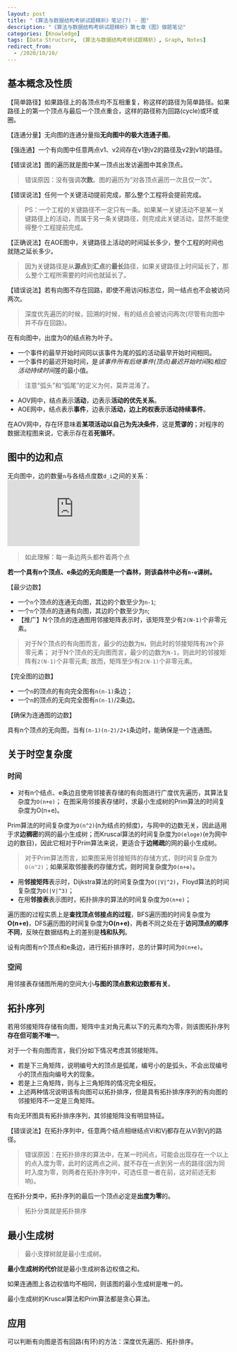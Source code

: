 ```yaml
---
layout: post
title: "《算法与数据结构考研试题精析》笔记(7) - 图"
description: "《算法与数据结构考研试题精析》第七章《图》做题笔记"
categories: [Knowledge]
tags: [Data Structure, 《算法与数据结构考研试题精析》, Graph, Notes]
redirect_from:
  - /2020/10/10/
---
```


## 基本概念及性质

【简单路径】如果路径上的各顶点均不互相重复，称这样的路径为简单路径。如果路径上的第一个顶点与最后一个顶点重合，这样的路径称为回路(cycle)或环或圈。

【连通分量】无向图的连通分量指**无向图中的极大连通子图**。

【强连通】一个有向图中任意两点v1、v2间存在v1到v2的路径及v2到v1的路径。

【错误说法】图的遍历就是图中某一顶点出发访遍图中其余顶点。

> 错误原因：没有强调**次数**。图的遍历为“对各顶点遍历一次且仅一次”。

【错误说法】任何一个关键活动提前完成，那么整个工程将会提前完成。

> PS：一个工程的关键路径不一定只有一条。如果某一关键活动不是某一关键路径上的活动，而属于另一条关键路径，则完成此关键活动，显然不能使得整个工程提前完成。

【正确说法】在AOE图中，关键路径上活动的时间延长多少，整个工程的时间也就随之延长多少。

> 因为关键路径是从**源点**到**汇点**的**最长**路径，如果关键路径上时间延长了，那么整个工程所需要的时间也就延长了。

【错误说法】若有向图不存在回路，即使不用访问标志位，同一结点也不会被访问两次。

> 深度优先遍历的时候，回溯的时候，有的结点会被访问两次(尽管有向图中并不存在回路)。

在有向图中，出度为0的结点称为叶子。

* 一个事件的最早开始时间同以该事件为尾的弧的活动最早开始时间相同。
* 一个事件的最迟开始时间，是*该事件所有后继事件(顶点)最迟开始时间*和*相应活动持续时间*差的最小值。

> 注意“弧头”和“弧尾”的定义为何，莫弄混淆了。

* AOV网中，结点表示**活动**，边表示**活动的优先关系**。
* AOE网中，结点表示**事件**，边表示**活动，边上的权表示活动持续事件**。

在AOV网中，存在环意味着**某项活动以自己为先决条件**，这是**荒谬的**；对程序的数据流程图来说，它表示存在着**死循环**。

## 图中的边和点

无向图中，边的数量`n`与各结点度数`d_i`之间的关系：![无向图边和点的数量关系][无向图边和点的数量关系]

> 如此理解：每一条边两头都杵着两个点

**若一个具有n个顶点、e条边的无向图是一个森林，则该森林中必有`n-e`课树。**

【最少边数】

* 一个`n`个顶点的连通无向图，其边的个数至少为`n-1`;
* 一个`n`个顶点的连通有向图，其边的个数至少为`n`;
* 【推广】N个顶点的连通图用邻接矩阵表示时，该矩阵至少有`2(N-1)`个非零元素。

> 对于N个顶点的有向图而言，最少的边数为`N`，则此时的邻接矩阵有`2N`个非零元素；
> 对于N个顶点的无向图而言，最少的边数为`N-1`，则此时的邻接矩阵有`2(N-1)`个非零元素;
> 故而，矩阵至少有`2(N-1)`个非零元素。

【完全图的边数】

* 一个`n`的顶点的有向完全图有`n(n-1)`条边；
* 一个`n`的顶点的无向完全图有`n(n-1)`/2条边。

【确保为连通图的边数】

具有n个顶点的无向图，当有`(n-1)(n-2)/2+1`条边时，能确保是一个连通图。

## 关于时空复杂度

### 时间

* 对有n个结点、e条边且使用邻接表存储的有向图进行广度优先遍历，其算法复杂度为`O(n+e)`；
在图采用邻接表存储时，求最小生成树的Prim算法的时间复杂度为O(n+e)。

Prim算法的时间复杂度为`O(n^2)`(n为结点的频度)，与网中的边数无关，因此适用于求**边稠密**的网的最小生成树；而Kruscal算法的时间复杂度为`O(eloge)`(e为网中边的数目)，因此它相对于Prim算法来说，更适合于**边稀疏**的网的最小生成树。

> 对于Prim算法而言，如果图采用邻接矩阵的存储方式，则时间复杂度为`O(n^2)`；**如果采取邻接表的存储方式，则时间复杂度为`O(n+e)`。**

* 用**邻接矩阵**表示时，Dijkstra算法的时间复杂度为`O(|V|^2)`，Floyd算法的时间复杂度为`O(|V|^3)`；
* 在用**邻接表**表示图时，拓扑排序的算法的时间复杂度为`O(n+e)`；

遍历图的过程实质上是**查找顶点邻接点的过程**，BFS遍历图的时间复杂度为**O(n+e)**，DFS遍历图的时间复杂度为**O(n+e)**，两者不同之处在于**访问顶点的顺序不同**，反映在数据结构上的差别是**栈和队列**。

设有向图有n个顶点和e条边，进行拓扑排序时，总的计算时间为`O(n+e)`。

### 空间

用邻接表存储图所用的空间大小**与图的顶点数和边数都有关**。

## 拓扑序列

若用邻接矩阵存储有向图，矩阵中主对角元素以下的元素均为零，则该图拓扑序列**存在但可能不唯一**。

对于一个有向图而言，我们分如下情况考虑其邻接矩阵。

* 若是下三角矩阵，说明编号大的顶点是弧尾，编号小的是弧头，不会出现编号小的顶点指向编号大的现象。
* 若是上三角矩阵，则与上三角矩阵的情况完全相反。
* 上述两种情况说明该有向图可以拓扑排序，但是具有拓扑排序序列的有向图的邻接矩阵不一定是三角矩阵。

有向无环图具有拓扑排序序列，其邻接矩阵没有明显特征。

【错误说法】在拓扑序列中，任意两个结点相继结点Vi和Vj都存在从Vi到Vj的路径。

> 错误原因：在拓扑排序的算法中，在某一时间点，可能会出现存在一个以上的点入度为零，此时的这两点之间，就不存在一点到另一点的路径(因为同时入度为零，则两者在拓扑序列中，可选任意一者在前，这对前述无影响)。

在拓扑分类中，拓扑序列的最后一个顶点必定是**出度为零**的。

> 拓扑分类就是拓扑排序

## 最小生成树

> 最小支撑树就是最小生成树。

**最小生成树的代价**就是最小生成树各边权值之和。

如果连通图上各边权值均不相同，则该图的最小生成树是唯一的。

最小生成树的Kruscal算法和Prim算法都是贪心算法。

## 应用

可以判断有向图是否有回路(有环)的方法：深度优先遍历、拓扑排序。

[无向图边和点的数量关系]:https://latex.vimsky.com/test.image.latex.php?fmt=svg&val=%255Cinline%2520%255Cdpi%257B150%257D%2520%255Cfootnotesize%25202n%2520%253D%2520%255Csum%2520d_i&dl=0
